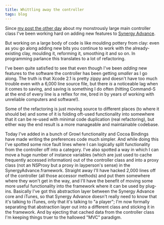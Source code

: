 ```yaml
---
title: Whittling away the controller
tags: blog
---
```


Since [my post the other day](http://www.wincent.com/a/about/wincent/weblog/archives/2005/07/synergy_advance_1.php) about my monstrously large main controller class I've been working hard on adding new features to [Synergy Advance](http://www.wincent.com/a/products/synergy-advance/).

But working on a large body of code is like moulding pottery from clay: even as you go along adding new bits you continue to work with the already-existing clay, moulding it, reforming it, smoothing it and so on. In programming parlance this translates to a lot of refactoring.

I've been quite satisfied to see that even though I've been *adding* new features to the software the controller has been getting *smaller* as I go along. The truth is that Xcode 2.1 is pretty zippy and doesn't have too much trouble even with a 6,000 line source file, but there *is* a noticeable lag when it comes to saving, and saving is something I do often (hitting Command-S at the end of every line is a reflex for me, bred in by years of working with unreliable computers and software!).

Some of the refactoring is just moving source to different places (to where it should be) and some of it is folding oft-used functionality into somewhere that it can be re-used with minimal code duplication (real refactoring), but either way the end result is a more manageable and maintainable codebase.

Today I've added in a bunch of Growl functionality and Cocoa Bindings have made writing the preferences code much simpler. And while doing this I've spotted some nice fault lines where I can logically split functionality from the controller off into a category. I've also spotted a way in which I can move a huge number of instance variables (which are just used to cache frequently accessed information) out of the controller class and into a proxy class (not an NSProxy but a proxy in layperson's sense) in the SynergyAdvance.framework. Straight away I'll have hacked 2,000 lines off of the controller (all those accessor methods) and put them somewhere where they won't get in the way, and I'll have the benefit of moving some more useful functionality into the framework where it can be used by plug-ins. Basically I've got this abstraction layer between the Synergy Advance core and iTunes, so that Synergy Advance doesn't really need to know that it's talking to iTunes, only that it's talking to "a player"; I'm now formally separating that abstraction layer out into a different class and sticking it in the framework. And by ejecting that cached data from the controller class I'm keeping things truer to the hallowed "MVC" paradigm.
